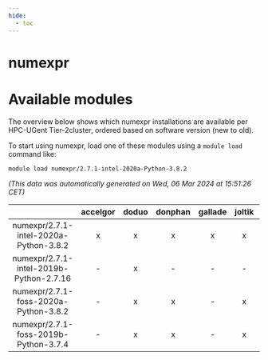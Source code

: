 ```yaml
---
hide:
  - toc
---
```


numexpr
=======

# Available modules


The overview below shows which numexpr installations are available per HPC-UGent Tier-2cluster, ordered based on software version (new to old).

To start using numexpr, load one of these modules using a `module load` command like:

```shell
module load numexpr/2.7.1-intel-2020a-Python-3.8.2
```

*(This data was automatically generated on Wed, 06 Mar 2024 at 15:51:26 CET)*  

| |accelgor|doduo|donphan|gallade|joltik|skitty|
| :---: | :---: | :---: | :---: | :---: | :---: | :---: |
|numexpr/2.7.1-intel-2020a-Python-3.8.2|x|x|x|x|x|x|
|numexpr/2.7.1-intel-2019b-Python-2.7.16|-|x|-|-|-|x|
|numexpr/2.7.1-foss-2020a-Python-3.8.2|-|x|x|-|x|x|
|numexpr/2.7.1-foss-2019b-Python-3.7.4|-|x|x|-|x|x|
